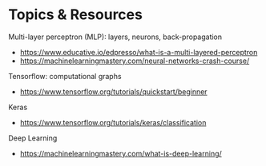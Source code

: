 # Topics & Resources

Multi-layer perceptron (MLP): layers, neurons, back-propagation
- https://www.educative.io/edpresso/what-is-a-multi-layered-perceptron
- https://machinelearningmastery.com/neural-networks-crash-course/ 

Tensorflow: computational graphs
- https://www.tensorflow.org/tutorials/quickstart/beginner 

Keras
- https://www.tensorflow.org/tutorials/keras/classification 

Deep Learning
- https://machinelearningmastery.com/what-is-deep-learning/ 
